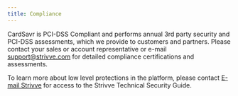 ```yaml
---
title: Compliance
---
```


CardSavr is PCI-DSS Compliant and performs annual 3rd party security and PCI-DSS assessments, which we provide to customers and partners.  Please contact your sales or account representative or e-mail support@strivve.com for detailed compliance certifications and assessments.

To learn more about low level protections in the platform, please contact [E-mail Strivve](mailto:support@strivve.com) for access to the Strivve Technical Security Guide.

